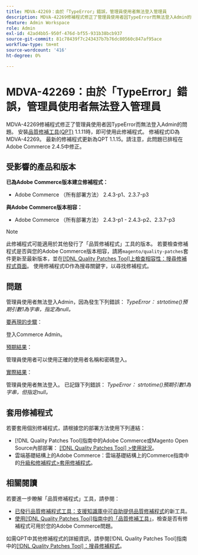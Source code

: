 ```yaml
---
title: MDVA-42269：由於「TypeError」錯誤，管理員使用者無法登入管理員
description: MDVA-42269修補程式修正了管理員使用者因TypeError而無法登入Admin的問題。 安裝[Quality Patches Tool (QPT)](https://experienceleague.adobe.com/en/docs/commerce-knowledge-base/kb/announcements/commerce-announcements/magento-quality-patches-released-new-tool-to-self-serve-quality-patches) 1.1.11後，即可使用此修補程式。  修補程式ID為MDVA-42269。  最新的修補程式更新為QPT 1.1.15。請注意，此問題已排程在Adobe Commerce 2.4.5中修正。
feature: Admin Workspace
role: Admin
exl-id: 42ad4bb5-950f-476d-bf55-931b38bcb937
source-git-commit: 81c78439f7c243437b7b76dc80560c847af95ace
workflow-type: tm+mt
source-wordcount: '416'
ht-degree: 0%

---
```


# MDVA-42269：由於「TypeError」錯誤，管理員使用者無法登入管理員

MDVA-42269修補程式修正了管理員使用者因TypeError而無法登入Admin的問題。 安裝[品質修補工具(QPT)](https://experienceleague.adobe.com/en/docs/commerce-knowledge-base/kb/announcements/commerce-announcements/magento-quality-patches-released-new-tool-to-self-serve-quality-patches) 1.1.11時，即可使用此修補程式。  修補程式ID為MDVA-42269。  最新的修補程式更新為QPT 1.1.15。請注意，此問題已排程在Adobe Commerce 2.4.5中修正。

## 受影響的產品和版本

**已為Adobe Commerce版本建立修補程式：**

* Adobe Commerce （所有部署方法） 2.4.3-p1、2.3.7-p3

**與Adobe Commerce版本相容：**

* Adobe Commerce （所有部署方法） 2.4.3-p1 - 2.4.3-p2、2.3.7-p3

>[!NOTE]
>
>此修補程式可能適用於其他發行了「品質修補程式」工具的版本。 若要檢查修補程式是否與您的Adobe Commerce版本相容，請將`magento/quality-patches`套件更新至最新版本，並在[[!DNL Quality Patches Tool]上檢查相容性：搜尋修補程式頁面](https://experienceleague.adobe.com/en/docs/commerce-knowledge-base/kb/announcements/commerce-announcements/magento-quality-patches-released-new-tool-to-self-serve-quality-patches)。 使用修補程式ID作為搜尋關鍵字，以尋找修補程式。

## 問題

管理員使用者無法登入Admin，因為發生下列錯誤： *TypeError： strtotime()預期引數1為字串，指定為null。*

<u>要再現的步驟</u>：

登入Commerce Admin。

<u>預期結果</u>：

管理員使用者可以使用正確的使用者名稱和密碼登入。

<u>實際結果</u>：

管理員使用者無法登入。 已記錄下列錯誤： *TypeError： strtotime()預期引數1為字串，但指定null。*

## 套用修補程式

若要套用個別修補程式，請根據您的部署方法使用下列連結：

* [!DNL Quality Patches Tool]指南中的Adobe Commerce或Magento Open Source內部部署： [[!DNL Quality Patches Tool] >使用狀況](/help/tools/quality-patches-tool/usage.md)。
* 雲端基礎結構上的Adobe Commerce：雲端基礎結構上的Commerce指南中的[升級和修補程式>套用修補程式](https://experienceleague.adobe.com/docs/commerce-cloud-service/user-guide/develop/upgrade/apply-patches.html)。

## 相關閱讀

若要進一步瞭解「品質修補程式」工具，請參閱：

* [已發行品質修補程式工具：支援知識庫中可自助提供品質修補程式](https://experienceleague.adobe.com/en/docs/commerce-knowledge-base/kb/announcements/commerce-announcements/magento-quality-patches-released-new-tool-to-self-serve-quality-patches)的新工具。
* [使用[!DNL Quality Patches Tool]指南中的「品質修補工具」](/help/tools/quality-patches-tool/patches-available-in-qpt/check-patch-for-magento-issue-with-magento-quality-patches.md)，檢查是否有修補程式可用於您的Adobe Commerce問題。

如需QPT中其他修補程式的詳細資訊，請參閱[!DNL Quality Patches Tool]指南中的[[!DNL Quality Patches Tool]：搜尋修補程式](https://experienceleague.adobe.com/tools/commerce-quality-patches/index.html)。
